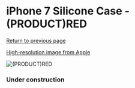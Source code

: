 # iPhone 7 Silicone Case - (PRODUCT)RED

[Return to previous page](/iphone_7)

[High-resolution image from Apple](https://store.storeimages.cdn-apple.com/8756/as-images.apple.com/is/MMWN2?wid=4500&hei=4500&fmt=png)

<div style="width: 384px"><img src="/everypreview/MMWN2.png" alt="(PRODUCT)RED"></div>

### Under construction
